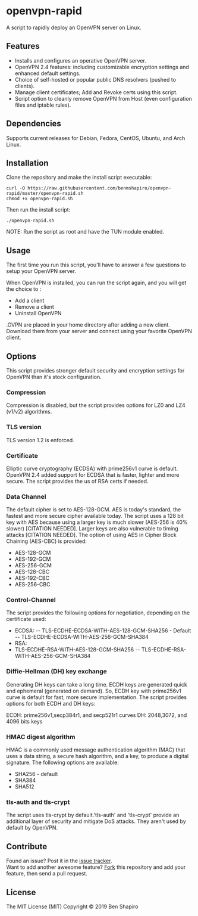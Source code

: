 # openvpn-rapid
A script to rapidly deploy an OpenVPN server on Linux.

## Features
- Installs and configures an operative OpenVPN server.
- OpenVPN 2.4 features: including customizable encryption settings and enhanced default settings.
- Choice of self-hosted or popular public DNS resolvers (pushed to clients).
- Manage client certificates; Add and Revoke certs using this script.
- Script option to cleanly remove OpenVPN from Host (even configuration files and iptable rules).

## Dependencies
Supports current releases for Debian, Fedora, CentOS, Ubuntu, and Arch Linux.

## Installation
Clone the repository and make the install script executable:
```
curl -O https://raw.githubusercontent.com/benmshapiro/openvpn-rapid/master/openvpn-rapid.sh
chmod +x openvpn-rapid.sh
```
Then run the install script:
```
./openvpn-rapid.sh
```
NOTE: Run the script as root and have the TUN module enabled.

## Usage
The first time you run this script, you'll have to answer a few questions to setup your OpenVPN server.

When OpenVPN is installed, you can run the script again, and you will get the choice to :

- Add a client
- Remove a client
- Uninstall OpenVPN

.OVPN are placed in your home directory after adding a new client. Download them from your server and connect using your favorite OpenVPN client.

## Options
This script provides stronger default security and encryption settings for OpenVPN than it's stock configuration.

### Compression
Compression is disabled, but the script provides options for LZ0 and LZ4 (v1/v2) algorithms.

### TLS version
TLS version 1.2 is enforced.

### Certificate
Elliptic curve cryptography (ECDSA) with prime256v1 curve is default. OpenVPN 2.4 added support for ECDSA that is faster, lighter and more secure. The script provides the us of RSA certs if needed.

### Data Channel
The default cipher is set to AES-128-GCM. AES is today's standard, the fastest and more secure cipher available today. The script uses a 128 bit key with AES because using a larger key is much slower (AES-256 is 40% slower) [CITATION NEEDED]. Larger keys are also vulnerable to timing attacks [CITATION NEEDED]. The option of using AES in Cipher Block Chaining (AES-CBC) is provided:

- AES-128-GCM
- AES-192-GCM
- AES-256-GCM
- AES-128-CBC
- AES-192-CBC
- AES-256-CBC

### Control-Channel
The script provides the following options for negotiation, depending on the certificate used:
- ECDSA:
-- TLS-ECDHE-ECDSA-WITH-AES-128-GCM-SHA256 - Default
-- TLS-ECDHE-ECDSA-WITH-AES-256-GCM-SHA384
- RSA:
- TLS-ECDHE-RSA-WITH-AES-128-GCM-SHA256
-- TLS-ECDHE-RSA-WITH-AES-256-GCM-SHA384

### Diffie-Hellman (DH) key exchange
Generating DH keys can take a long time. ECDH keys are generated quick and ephemeral (generated on demand). So, ECDH key with prime256v1 curve is default for fast, more secure implementation. The script provides options for both ECDH and DH keys:

ECDH: prime256v1,secp384r1, and secp521r1 curves
DH: 2048,3072, and 4096 bits keys

### HMAC digest algorithm
HMAC is a commonly used message authentication algorithm (MAC) that uses a data string, a secure hash algorithm, and a key, to produce a digital signature. The following options are available:

- SHA256 - default
- SHA384
- SHA512

### tls-auth and tls-crypt
The script uses tls-crypt by default.'tls-auth' and 'tls-crypt' provide an additional layer of security and mitigate DoS attacks. They aren't used by default by OpenVPN.

## Contribute

Found an issue? Post it in the [issue tracker](https://github.com/benmshapiro/openvpn-rapid/issues). <br> 
Want to add another awesome feature? [Fork](https://github.com/benmshapiro/openvpn-rapid/fork) this repository and add your feature, then send a pull request.

## License
The MIT License (MIT)
Copyright &copy; 2019 Ben Shapiro